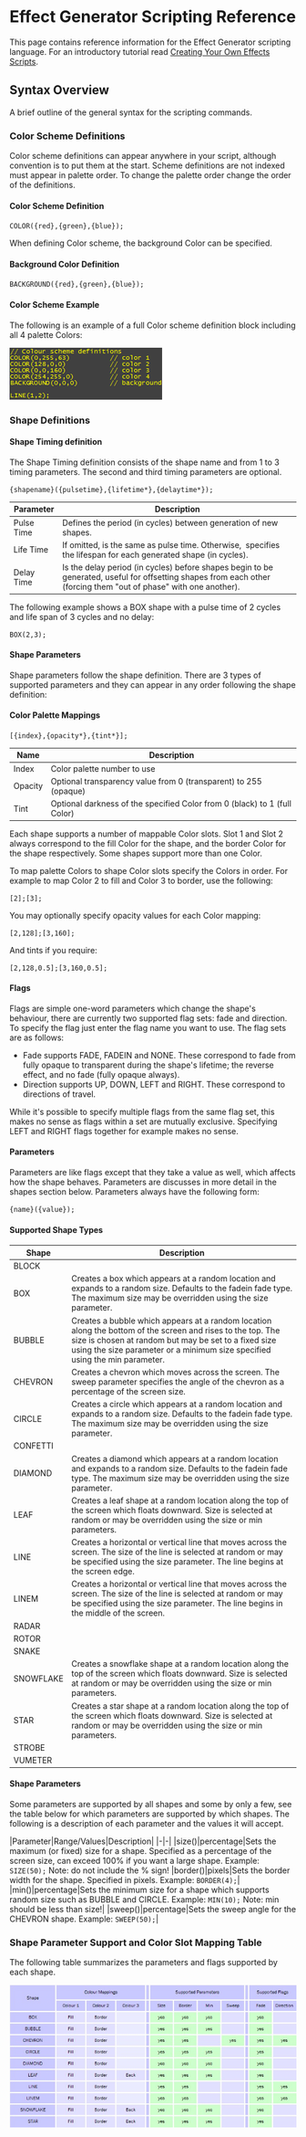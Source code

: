 # Effect Generator Scripting Reference

This page contains reference information for the Effect Generator scripting language. For an introductory tutorial read [Creating Your Own Effects Scripts](CreatingCustomEffects.md).

## Syntax Overview

A brief outline of the general syntax for the scripting commands.

### Color Scheme Definitions
Color scheme definitions can appear anywhere in your script, although convention is to put them at the start. Scheme definitions are not indexed must appear in palette order. To change the palette order change the order of the definitions.

#### Color Scheme Definition

    COLOR({red},{green},{blue});

When defining Color scheme, the background Color can be specified.

#### Background Color Definition

    BACKGROUND({red},{green},{blue});

#### Color Scheme Example

The following is an example of a full Color scheme definition block including all 4 palette Colors:

![](../../../images/ColorsAdded.png)

### Shape Definitions

#### Shape Timing definition

The Shape Timing definition consists of the shape name and from 1 to 3 timing parameters. The second and third timing parameters are optional.

    {shapename}({pulsetime},{lifetime*},{delaytime*});

|Parameter|Description|
|-|-|
|Pulse Time|Defines the period (in cycles) between generation of new shapes.|
|Life Time|If omitted, is the same as pulse time. Otherwise,  specifies the lifespan for each generated shape (in cycles).|
|Delay Time|Is the delay period (in cycles) before shapes begin to be generated, useful for offsetting shapes from each other (forcing them "out of phase" with one another).|

The following example shows a BOX shape with a pulse time of 2 cycles and life span of 3 cycles and no delay:

    BOX(2,3);

#### Shape Parameters

Shape parameters follow the shape definition. There are 3 types of supported parameters and they can appear in any order following the shape definition:

#### Color Palette Mappings

    [{index},{opacity*},{tint*}];

|Name|Description|
|-|-|
|Index|Color palette number to use|
|Opacity|Optional transparency value from 0 (transparent) to 255 (opaque)|
|Tint|Optional darkness of the specified Color from 0 (black) to 1 (full Color)|

Each shape supports a number of mappable Color slots. Slot 1 and Slot 2 always correspond to the fill Color for the shape, and the border Color for the shape respectively. Some shapes support more than one Color.

To map palette Colors to shape Color slots specify the Colors in order. For example to map Color 2 to fill and Color 3 to border, use the following:

    [2];[3];

You may optionally specify opacity values for each Color mapping:

    [2,128];[3,160];

And tints if you require:

    [2,128,0.5];[3,160,0.5];

#### Flags

Flags are simple one-word parameters which change the shape's behaviour, there are currently two supported flag sets: fade and direction. To specify the flag just enter the flag name you want to use. The flag sets are as follows:

* Fade supports FADE, FADEIN and NONE. These correspond to fade from fully opaque to transparent during the shape's lifetime; the reverse effect, and no fade (fully opaque always).
* Direction supports UP, DOWN, LEFT and RIGHT. These correspond to directions of travel.

While it's possible to specify multiple flags from the same flag set, this makes no sense as flags within a set are mutually exclusive. Specifying LEFT and RIGHT flags together for example makes no sense.

#### Parameters

Parameters are like flags except that they take a value as well, which affects how the shape behaves. Parameters are discusses in more detail in the shapes section below. Parameters always have the following form:

    {name}({value});

#### Supported Shape Types

|Shape|Description|
|-|-|
|BLOCK| |
|BOX|Creates a box which appears at a random location and expands to a random size. Defaults to the fadein fade type. The maximum size may be overridden using the size parameter.|
|BUBBLE|Creates a bubble which appears at a random location along the bottom of the screen and rises to the top. The size is chosen at random but may be set to a fixed size using the size parameter or a minimum size specified using the min parameter.|
|CHEVRON|Creates a chevron which moves across the screen. The sweep parameter specifies the angle of the chevron as a percentage of the screen size.|
|CIRCLE|Creates a circle which appears at a random location and expands to a random size. Defaults to the fadein fade type. The maximum size may be overridden using the size parameter.|
|CONFETTI| |
|DIAMOND|Creates a diamond which appears at a random location and expands to a random size. Defaults to the fadein fade type. The maximum size may be overridden using the size parameter.|
|LEAF|Creates a leaf shape at a random location along the top of the screen which floats downward. Size is selected at random or may be overridden using the size or min parameters.|
|LINE|Creates a horizontal or vertical line that moves across the screen. The size of the line is selected at random or may be specified using the size parameter. The line begins at the screen edge.|
|LINEM|Creates a horizontal or vertical line that moves across the screen. The size of the line is selected at random or may be specified using the size parameter. The line begins in the middle of the screen.|
|RADAR| |
|ROTOR| |
|SNAKE| |
|SNOWFLAKE|Creates a snowflake shape at a random location along the top of the screen which floats downward. Size is selected at random or may be overridden using the size or min parameters.|
|STAR|Creates a star shape at a random location along the top of the screen which floats downward. Size is selected at random or may be overridden using the size or min parameters.|
|STROBE| |
|VUMETER| |

#### Shape Parameters

Some parameters are supported by all shapes and some by only a few, see the table below for which parameters are supported by which shapes. The following is a description of each parameter and the values it will accept.

|Parameter|Range/Values|Description|
|-|-|
|size()|percentage|Sets the maximum (or fixed) size for a shape. Specified as a percentage of the screen size, can exceed 100% if you want a large shape. Example: `SIZE(50);` Note: do not include the % sign!
|border()|pixels|Sets the border width for the shape. Specified in pixels. Example: `BORDER(4);`|
|min()|percentage|Sets the minimum size for a shape which supports random size such as BUBBLE and CIRCLE. Example: `MIN(10);` Note: min should be less than size!|
|sweep()|percentage|Sets the sweep angle for the CHEVRON shape. Example: `SWEEP(50);`|

### Shape Parameter Support and Color Slot Mapping Table

The following table summarizes the parameters and flags supported by each shape.

![](../../../images/img_279.jpg)